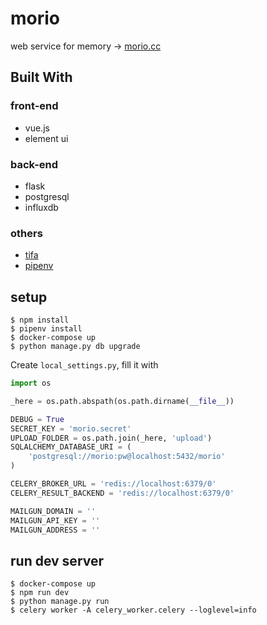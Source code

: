 # morio

web service for memory -> [morio.cc](https://morio.cc/)

## Built With

### front-end

* vue.js
* element ui

### back-end

* flask
* postgresql
* influxdb

### others

* [tifa](https://github.com/wddwycc/tifa)
* [pipenv](https://github.com/kennethreitz/pipenv)

## setup

```
$ npm install
$ pipenv install
$ docker-compose up
$ python manage.py db upgrade
```

Create `local_settings.py`, fill it with

```python
import os

_here = os.path.abspath(os.path.dirname(__file__))

DEBUG = True
SECRET_KEY = 'morio.secret'
UPLOAD_FOLDER = os.path.join(_here, 'upload')
SQLALCHEMY_DATABASE_URI = (
    'postgresql://morio:pw@localhost:5432/morio'
)

CELERY_BROKER_URL = 'redis://localhost:6379/0'
CELERY_RESULT_BACKEND = 'redis://localhost:6379/0'

MAILGUN_DOMAIN = ''
MAILGUN_API_KEY = ''
MAILGUN_ADDRESS = ''
```

## run dev server

```
$ docker-compose up
$ npm run dev
$ python manage.py run
$ celery worker -A celery_worker.celery --loglevel=info
```
